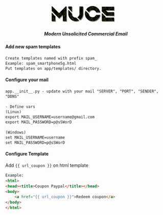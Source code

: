 <p align="center">
  <img src="app/static/images/muce-banner.gif" >
</a></p>
<h5 align="center">Modern Unsolicited Commercial Email</h5>

#### Add new spam templates
```
Create templates named with prefix spam_
Example: spam_smartphone5g.html
Put templates on app/templates/ directory.
```

#### Configure your mail
```
app.__init__.py - update with your mail "SERVER", "PORT", "SENDER", "DDNS"

- Define vars
(Linux)
export MAIL_USERNAME=username@gmail.com
export MAIL_PASSWORD=p@sSWorD

(Windows) 
set MAIL_USERNAME=username
set MAIL_PASSWORD=p@sSWorD
```


#### Configure Template
Add `{{ url_coupon }}` on html template
```html
Example:
<html>
<head><title>Coupon Paypal</title></head>
<body>
    <a href="{{ url_coupon }}">Redeem coupon</a>
</body>
</html>

```
